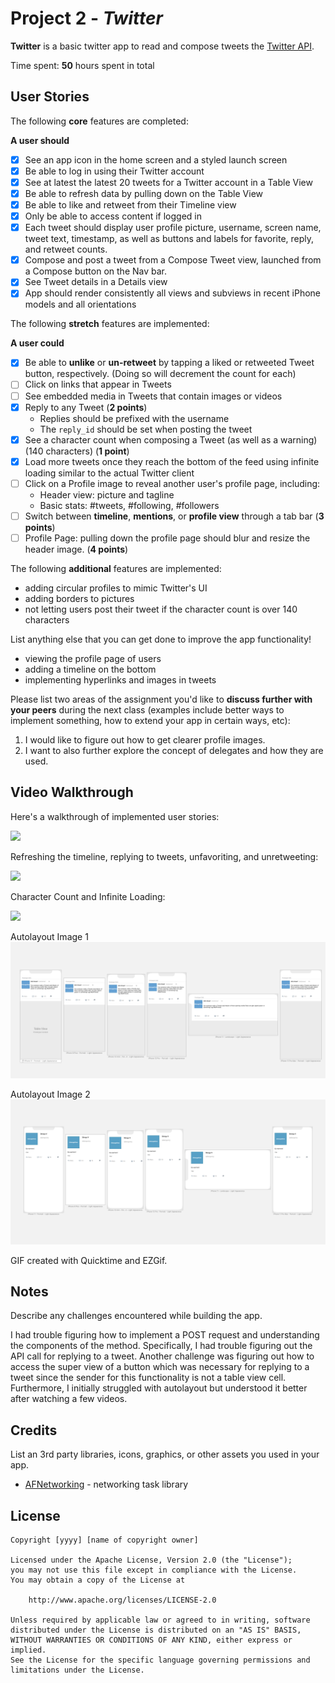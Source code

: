 # Project 2 - *Twitter*

**Twitter** is a basic twitter app to read and compose tweets the [Twitter API](https://apps.twitter.com/).

Time spent: **50** hours spent in total

## User Stories

The following **core** features are completed:

**A user should**

- [x] See an app icon in the home screen and a styled launch screen
- [x] Be able to log in using their Twitter account
- [x] See at latest the latest 20 tweets for a Twitter account in a Table View
- [x] Be able to refresh data by pulling down on the Table View
- [x] Be able to like and retweet from their Timeline view
- [x] Only be able to access content if logged in
- [x] Each tweet should display user profile picture, username, screen name, tweet text, timestamp, as well as buttons and labels for favorite, reply, and retweet counts.
- [x] Compose and post a tweet from a Compose Tweet view, launched from a Compose button on the Nav bar.
- [x] See Tweet details in a Details view
- [x] App should render consistently all views and subviews in recent iPhone models and all orientations

The following **stretch** features are implemented:

**A user could**

- [x] Be able to **unlike** or **un-retweet** by tapping a liked or retweeted Tweet button, respectively. (Doing so will decrement the count for each)
- [ ] Click on links that appear in Tweets
- [ ] See embedded media in Tweets that contain images or videos
- [x] Reply to any Tweet (**2 points**)
  - Replies should be prefixed with the username
  - The `reply_id` should be set when posting the tweet
- [x] See a character count when composing a Tweet (as well as a warning) (140 characters) (**1 point**)
- [x] Load more tweets once they reach the bottom of the feed using infinite loading similar to the actual Twitter client
- [ ] Click on a Profile image to reveal another user's profile page, including:
  - Header view: picture and tagline
  - Basic stats: #tweets, #following, #followers
- [ ] Switch between **timeline**, **mentions**, or **profile view** through a tab bar (**3 points**)
- [ ] Profile Page: pulling down the profile page should blur and resize the header image. (**4 points**)

The following **additional** features are implemented:
- adding circular profiles to mimic Twitter's UI
- adding borders to pictures
- not letting users post their tweet if the character count is over 140 characters

List anything else that you can get done to improve the app functionality!
- viewing the profile page of users
- adding a timeline on the bottom
- implementing hyperlinks and images in tweets

Please list two areas of the assignment you'd like to **discuss further with your peers** during the next class (examples include better ways to implement something, how to extend your app in certain ways, etc):

1. I would like to figure out how to get clearer profile images.
2. I want to also further explore the concept of delegates and how they are used.

## Video Walkthrough

Here's a walkthrough of implemented user stories:

![](https://github.com/shrevin/Twitter/blob/main/final.gif)

Refreshing the timeline, replying to tweets, unfavoriting, and unretweeting:

![](https://github.com/shrevin/Twitter/blob/main/ezgif.com-gif-maker.gif)

Character Count and Infinite Loading:

![](https://github.com/shrevin/Twitter/blob/main/char%20count%20and%20inf%20loading.gif)

Autolayout Image 1
![alt text](https://github.com/shrevin/Twitter/blob/main/autolayout%20image%201.png)

Autolayout Image 2
![alt text](https://github.com/shrevin/Twitter/blob/main/autolayout%20image%202.png)

GIF created with Quicktime and EZGif.

## Notes
Describe any challenges encountered while building the app.


I had trouble figuring how to implement a POST request and understanding the components of the method. Specifically, I had trouble figuring out the API call for replying to a tweet. Another challenge was figuring out how to access the super view of a button which was necessary for replying to a tweet since the sender for this functionality is not a table view cell. Furthermore, I initially struggled with autolayout but understood it better after watching a few videos. 

## Credits

List an 3rd party libraries, icons, graphics, or other assets you used in your app.

- [AFNetworking](https://github.com/AFNetworking/AFNetworking) - networking task library

## License

    Copyright [yyyy] [name of copyright owner]

    Licensed under the Apache License, Version 2.0 (the "License");
    you may not use this file except in compliance with the License.
    You may obtain a copy of the License at

        http://www.apache.org/licenses/LICENSE-2.0

    Unless required by applicable law or agreed to in writing, software
    distributed under the License is distributed on an "AS IS" BASIS,
    WITHOUT WARRANTIES OR CONDITIONS OF ANY KIND, either express or implied.
    See the License for the specific language governing permissions and
    limitations under the License.
